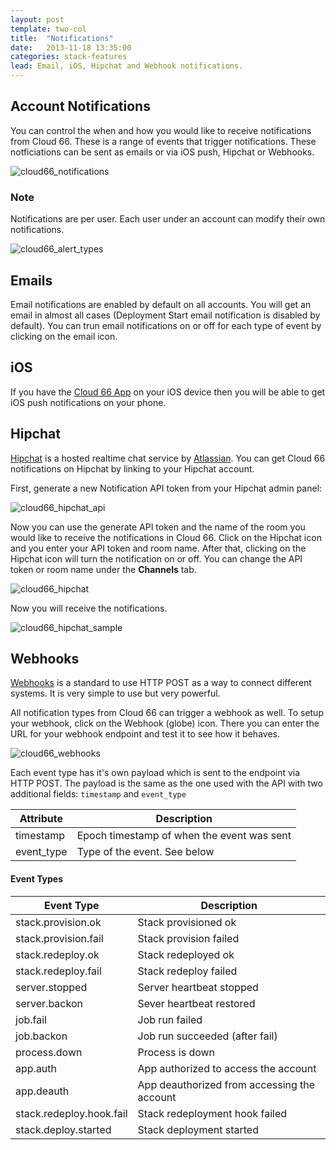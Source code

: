 ```yaml
---
layout: post
template: two-col
title:  "Notifications"
date:   2013-11-18 13:35:00
categories: stack-features
lead: Email, iOS, Hipchat and Webhook notifications.
---
```



## Account Notifications
You can control the when and how you would like to receive notifications from Cloud 66. These is a range of events that trigger notifications. These notficiations can be sent as emails or via iOS push, Hipchat or Webhooks.

![cloud66_notifications](http://cdn.cloud66.com/images/help/notifications_menu_item.png)

<div class="notice">
	<h3>Note</h3>
	<p>Notifications are per user. Each user under an account can modify their own notifications.</p>
</div>

![cloud66_alert_types](http://cdn.cloud66.com/images/help/notifications_list.png)

## Emails
Email notifications are enabled by default on all accounts. You will get an email in almost all cases (Deployment Start email notification is disabled by default). You can trun email notifications on or off for each type of event by clicking on the email icon.

## iOS
If you have the [Cloud 66 App](https://itunes.apple.com/us/app/cloud-66/id642299804?mt=8&uo=4) on your iOS device then you will be able to get iOS push notifications on your phone.

## Hipchat
[Hipchat](http://hipchat.com/) is a hosted realtime chat service by [Atlassian](https://www.atlassian.com/). You can get Cloud 66 notifications on Hipchat by linking to your Hipchat account.

First, generate a new Notification API token from your Hipchat admin panel:

![cloud66_hipchat_api](http://cdn.cloud66.com/images/help/cloud66_hipchat_link.png)

Now you can use the generate API token and the name of the room you would like to receive the notifications in Cloud 66. Click on the Hipchat icon and you enter your API token and room name. After that, clicking on the Hipchat icon will turn the notification on or off. You can change the API token or room name under the **Channels** tab.

![cloud66_hipchat](http://cdn.cloud66.com/images/help/cloud66_hipchat.png)

Now you will receive the notifications.

![cloud66_hipchat_sample](http://cdn.cloud66.com/images/help/cloud66_hipchat_screenshot.png)

## Webhooks
[Webhooks](http://www.webhooks.org/) is a standard to use HTTP POST as a way to connect different systems. It is very simple to use but very powerful.

All notification types from Cloud 66 can trigger a webhook as well. To setup your webhook, click on the Webhook (globe) icon. There you can enter the URL for your webhook endpoint and test it to see how it behaves.

![cloud66_webhooks](http://cdn.cloud66.com/images/help/cloud66_webhooks.png)

Each event type has it's own payload which is sent to the endpoint via HTTP POST. The payload is the same as the one used with the API with two additional fields: `timestamp` and `event_type`

<table class='table table-bordered table-striped'>
	<thead>
		<tr>
			<th>Attribute</th>
			<th>Description</th>
		</tr>
	</thead>
	<tbody>
		<tr>
			<td>timestamp</td>
			<td>Epoch timestamp of when the event was sent</td>
		</tr>
		<tr>
			<td>event_type</td>
			<td>Type of the event. See below</td>
		</tr>
	</tbody>
</table>

#### Event Types

<table class='table table-bordered table-striped'>
	<thead></tr>
		<tr>
			<th>Event Type</th>
			<th>Description</th>
		</tr>
	</thead>
	<tbody>
		<tr><td>stack.provision.ok</td><td>Stack provisioned ok</td></tr>
		<tr><td>stack.provision.fail</td><td>Stack provision failed</td></tr>
		<tr><td>stack.redeploy.ok</td><td>Stack redeployed ok</td></tr>
		<tr><td>stack.redeploy.fail</td><td>Stack redeploy failed</td></tr>
		<tr><td>server.stopped</td><td>Server heartbeat stopped</td></tr>
		<tr><td>server.backon</td><td>Sever heartbeat restored</td></tr>
		<tr><td>job.fail</td><td>Job run failed</td></tr>
		<tr><td>job.backon</td><td>Job run succeeded (after fail)</td></tr>
		<tr><td>process.down</td><td>Process is down</td></tr>
		<tr><td>app.auth</td><td>App authorized to access the account</td></tr>
		<tr><td>app.deauth</td><td>App deauthorized from accessing the account</td></tr>
		<tr><td>stack.redeploy.hook.fail</td><td>Stack redeployment hook failed</td></tr>
		<tr><td>stack.deploy.started</td><td>Stack deployment started</td></tr>
	</tbody>
</table>